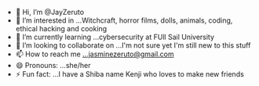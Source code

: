 - 👋 Hi, I’m @JayZeruto
- 👀 I’m interested in ...Witchcraft, horror films, dolls, animals, coding, ethical hacking and cooking
- 🌱 I’m currently learning ...cybersecurity at FUll Sail University 
- 💞️ I’m looking to collaborate on ...I'm not sure yet I'm still new to this stuff
- 📫 How to reach me ...jasminezeruto@gmail.com
- 😄 Pronouns: ...she/her
- ⚡ Fun fact: ...I have a Shiba name Kenji who loves to make new friends

<!---
JayZeruto/JayZeruto is a ✨ special ✨ repository because its `README.md` (this file) appears on your GitHub profile.
You can click the Preview link to take a look at your changes.
--->
